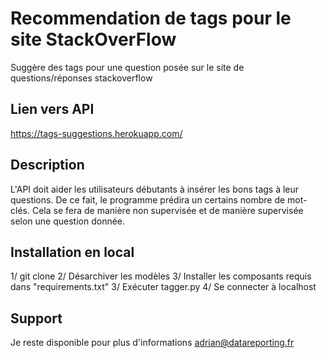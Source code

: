 # Recommendation de tags pour le site StackOverFlow
Suggère des tags pour une question posée sur le site de questions/réponses stackoverflow

## Lien vers API
https://tags-suggestions.herokuapp.com/

## Description
L'API doit aider les utilisateurs débutants à insérer les bons tags à leur questions.
De ce fait, le programme prédira un certains nombre de mot-clés. Cela se fera de manière non supervisée et de manière supervisée selon une question donnée.

## Installation en local
1/ git clone
2/ Désarchiver les modèles
3/ Installer les composants requis dans "requirements.txt"
3/ Exécuter tagger.py
4/ Se connecter à localhost

## Support
Je reste disponible pour plus d'informations
adrian@datareporting.fr